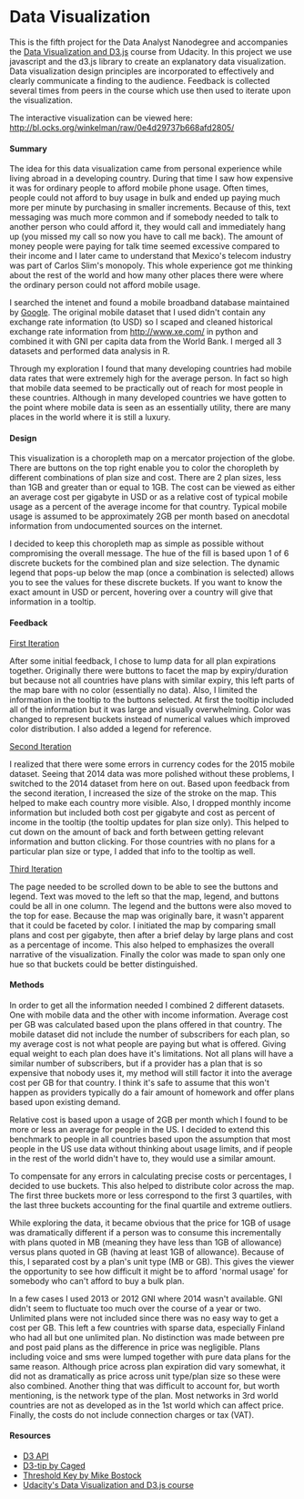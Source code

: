 
# Data Visualization

This is the fifth project for the Data Analyst Nanodegree and accompanies the [Data Visualization and D3.js](https://www.udacity.com/course/data-visualization-and-d3js--ud507) course from Udacity.  In this project we use javascript and the d3.js library to create an explanatory data visualization.  Data visualization design principles are incorporated to effectively and clearly communicate a finding to the audience.  Feedback is collected several times from peers in the course which use then used to iterate upon the visualization.

The interactive visualization can be viewed here:
http://bl.ocks.org/winkelman/raw/0e4d29737b668afd2805/

#### Summary

The idea for this data visualization came from personal experience while living abroad in a developing country.  During that time I saw how expensive it was for ordinary people to afford mobile phone usage.  Often times, people could not afford to buy usage in bulk and ended up paying much more per minute by purchasing in smaller increments.  Because of this, text messaging was much more common and if somebody needed to talk to another person who could afford it, they would call and immediately hang up (you missed my call so now you have to call me back).  The amount of money people were paying for talk time seemed excessive compared to their income and I later came to understand that Mexico's telecom industry was part of Carlos Slim's monopoly.  This whole experience got me thinking about the rest of the world and how many other places there were where the ordinary person could not afford mobile usage.

I searched the intenet and found a mobile broadband database maintained by [Google](https://fusiontables.google.com/DataSource?docid=1YuRAbIpbt4AfrLg2Gzuj7ioAa5RsHmDKN-FYe9kK#rows:id=1).  The original mobile dataset that I used didn't contain any exchange rate information (to USD) so I scaped and cleaned historical exchange rate information from http://www.xe.com/ in python and combined it with GNI per capita data from the World Bank.  I merged all 3 datasets and performed data analysis in R.

Through my exploration I found that many developing countries had mobile data rates that were extremely high for the average person.  In fact so high that mobile data seemed to be practically out of reach for most people in these countries.  Although in many developed countries we have gotten to the point where mobile data is seen as an essentially utility, there are many places in the world where it is still a luxury.

#### Design

This visualization is a choropleth map on a mercator projection of the globe.  There are buttons on the top right enable you to color the choropleth by different combinations of plan size and cost.  There are 2 plan sizes, less than 1GB and greater than or equal to 1GB.  The cost can be viewed as either an average cost per gigabyte in USD or as a relative cost of typical mobile usage as a percent of the average income for that country.  Typical mobile usage is assumed to be approximately 2GB per month based on anecdotal information from undocumented sources on the internet.

I decided to keep this choropleth map as simple as possible without compromising the overall message.  The hue of the fill is based upon 1 of 6 discrete buckets for the combined plan and size selection.  The dynamic legend that pops-up below the map (once a combination is selected) allows you to see the values for these discrete buckets.  If you want to know the exact amount in USD or percent, hovering over a country will give that information in a tooltip.

#### Feedback

[First Iteration](http://bl.ocks.org/winkelman/raw/1bde4378489da1118e7b/)

After some initial feedback, I chose to lump data for all plan expirations together.  Originally there were buttons to facet the map by expiry/duration but because not all countries have plans with similar expiry, this left parts of the map bare with no color (essentially no data).  Also, I limited the information in the tooltip to the buttons selected.  At first the tooltip included all of the information but it was large and visually overwhelming.  Color was changed to represent buckets instead of numerical values which improved color distribution.  I also added a legend for reference.

[Second Iteration](http://bl.ocks.org/winkelman/raw/ac17f67a45ee4eeee707/)

I realized that there were some errors in currency codes for the 2015 mobile dataset.  Seeing that 2014 data was more polished without these problems, I switched to the 2014 dataset from here on out.  Based upon feedback from the second iteration, I increased the size of the stroke on the map.  This helped to make each country more visible.  Also, I dropped monthly income information but included both cost per gigabyte and cost as percent of income in the tooltip (the tooltip updates for plan size only).  This helped to cut down on the amount of back and forth between getting relevant information and button clicking.  For those countries with no plans for a particular plan size or type, I added that info to the tooltip as well.

[Third Iteration](http://bl.ocks.org/winkelman/raw/4f5e6fd91bd71c2e90e9/)

The page needed to be scrolled down to be able to see the buttons and legend.  Text was moved to the left so that the map, legend, and buttons could be all in one column.  The legend and the buttons were also moved to the top for ease.  Because the map was originally bare, it wasn't apparent that it could be faceted by color.  I initiated the map by comparing small plans and cost per gigabyte, then after a brief delay by large plans and cost as a percentage of income.  This also helped to emphasizes the overall narrative of the visualization.  Finally the color was made to span only one hue so that buckets could be better distinguished.

#### Methods

In order to get all the information needed I combined 2 different datasets.  One with mobile data and the other with income information. Average cost per GB was calculated based upon the plans offered in that country.  The mobile dataset did not include the number of subscribers for each plan, so my average cost is not what people are paying but what is offered.  Giving equal weight to each plan does have it's limitations.  Not all plans will have a similar number of subscribers, but if a provider has a plan that is so expensive that nobody uses it, my method will still factor it into the average cost per GB for that country.  I think it's safe to assume that this won't happen as providers typically do a fair amount of homework and offer plans based upon existing demand.

Relative cost is based upon a usage of 2GB per month which I found to be more or less an average for people in the US.  I decided to extend this benchmark to people in all countries based upon the assumption that most people in the US use data without thinking about usage limits, and if people in the rest of the world didn't have to, they would use a similar amount.

To compensate for any errors in calculating precise costs or percentages, I decided to use buckets.  This also helped to distribute color across the map.  The first three buckets more or less correspond to the first 3 quartiles, with the last three buckets accounting for the final quartile and extreme outliers.

While exploring the data, it became obvious that the price for 1GB of usage was dramatically different if a person was to consume this incrementally with plans quoted in MB (meaning they have less than 1GB of allowance) versus plans quoted in GB (having at least 1GB of allowance).  Because of this, I separated cost by a plan's unit type (MB or GB).  This gives the viewer the opportunity to see how difficult it might be to afford 'normal usage' for somebody who can't afford to buy a bulk plan.

In a few cases I used 2013 or 2012 GNI where 2014 wasn't available.  GNI didn't seem to fluctuate too much over the course of a year or two.  Unlimited plans were not included since there was no easy way to get a cost per GB.  This left a few countries with sparse data, especially Finland who had all but one unlimited plan.  No distinction was made between pre and post paid plans as the difference in price was negligible.  Plans including voice and sms were lumped together with pure data plans for the same reason.  Although price across plan expiration did vary somewhat, it did not as dramatically as price across unit type/plan size so these were also combined.  Another thing that was difficult to account for, but worth mentioning, is the network type of the plan.  Most networks in 3rd world countries are not as developed as in the 1st world which can affect price.  Finally, the costs do not include connection charges or tax (VAT).
    
#### Resources

* [D3 API](https://github.com/mbostock/d3/wiki/API-Reference)
* [D3-tip by Caged](http://labratrevenge.com/d3-tip/)
* [Threshold Key by Mike Bostock](http://bl.ocks.org/mbostock/4573883)
* [Udacity's Data Visualization and D3.js course](https://www.udacity.com/courses/ud507/)
